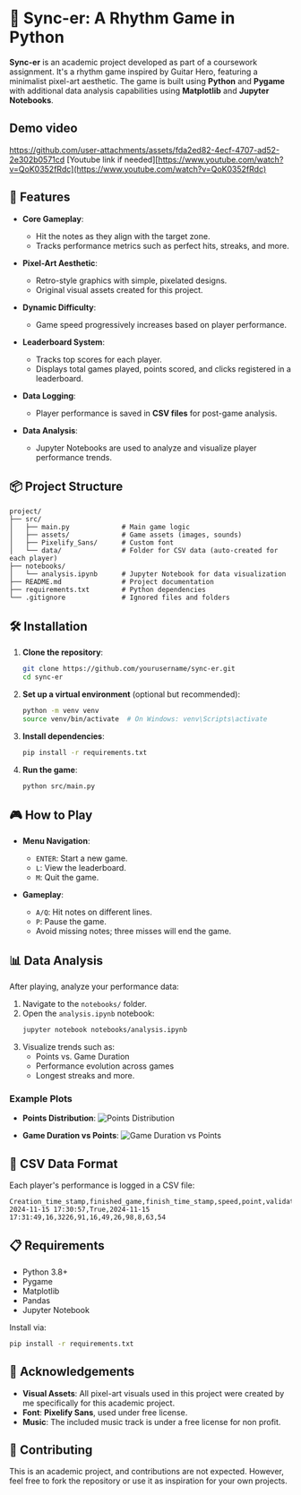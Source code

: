 # 🎵 Sync-er: A Rhythm Game in Python


**Sync-er** is an academic project developed as part of a coursework assignment. It's a rhythm game inspired by Guitar Hero, featuring a minimalist pixel-art aesthetic. The game is built using **Python** and **Pygame** with additional data analysis capabilities using **Matplotlib** and **Jupyter Notebooks**.

## Demo video
https://github.com/user-attachments/assets/fda2ed82-4ecf-4707-ad52-2e302b0571cd
[Youtube link if needed][https://www.youtube.com/watch?v=QoK0352fRdc](https://www.youtube.com/watch?v=QoK0352fRdc)


## 🚀 Features

- **Core Gameplay**: 
  - Hit the notes as they align with the target zone.
  - Tracks performance metrics such as perfect hits, streaks, and more.

- **Pixel-Art Aesthetic**:
  - Retro-style graphics with simple, pixelated designs.
  - Original visual assets created for this project.

- **Dynamic Difficulty**:
  - Game speed progressively increases based on player performance.

- **Leaderboard System**:
  - Tracks top scores for each player.
  - Displays total games played, points scored, and clicks registered in a leaderboard.

- **Data Logging**:
  - Player performance is saved in **CSV files** for post-game analysis.

- **Data Analysis**:
  - Jupyter Notebooks are used to analyze and visualize player performance trends.

## 📦 Project Structure

```
project/
├── src/
│   ├── main.py             # Main game logic
│   ├── assets/             # Game assets (images, sounds)
│   ├── Pixelify_Sans/      # Custom font
│   └── data/               # Folder for CSV data (auto-created for each player)
├── notebooks/
│   └── analysis.ipynb      # Jupyter Notebook for data visualization
├── README.md               # Project documentation
├── requirements.txt        # Python dependencies
└── .gitignore              # Ignored files and folders
```

## 🛠️ Installation

1. **Clone the repository**:
   ```bash
   git clone https://github.com/yourusername/sync-er.git
   cd sync-er
   ```

2. **Set up a virtual environment** (optional but recommended):
   ```bash
   python -m venv venv
   source venv/bin/activate  # On Windows: venv\Scripts\activate
   ```

3. **Install dependencies**:
   ```bash
   pip install -r requirements.txt
   ```

4. **Run the game**:
   ```bash
   python src/main.py
   ```

## 🎮 How to Play

- **Menu Navigation**:
  - `ENTER`: Start a new game.
  - `L`: View the leaderboard.
  - `M`: Quit the game.
  
- **Gameplay**:
  - `A/Q`: Hit notes on different lines.
  - `P`: Pause the game.
  - Avoid missing notes; three misses will end the game.

## 📊 Data Analysis

After playing, analyze your performance data:

1. Navigate to the `notebooks/` folder.
2. Open the `analysis.ipynb` notebook:
   ```bash
   jupyter notebook notebooks/analysis.ipynb
   ```
3. Visualize trends such as:
   - Points vs. Game Duration
   - Performance evolution across games
   - Longest streaks and more.

### Example Plots

- **Points Distribution**:
  ![Points Distribution](assets/points_distribution.png)

- **Game Duration vs Points**:
  ![Game Duration vs Points](assets/game_duration_vs_points.png)

## 📝 CSV Data Format

Each player's performance is logged in a CSV file:

```csv
Creation_time_stamp,finished_game,finish_time_stamp,speed,point,validated_disk,perfect,great,ok,nb_click,missed_clicked,longest_streak,longest_grt_streak
2024-11-15 17:30:57,True,2024-11-15 17:31:49,16,3226,91,16,49,26,98,8,63,54
```

## 📋 Requirements

- Python 3.8+
- Pygame
- Matplotlib
- Pandas
- Jupyter Notebook

Install via:
```bash
pip install -r requirements.txt
```

## 🎨 Acknowledgements

- **Visual Assets**: All pixel-art visuals used in this project were created by me specifically for this academic project.
- **Font**: **Pixelify Sans**, used under free license.
- **Music**: The included music track is under a free license for non profit.

## 🤝 Contributing

This is an academic project, and contributions are not expected. However, feel free to fork the repository or use it as inspiration for your own projects.
